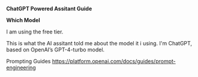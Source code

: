 **ChatGPT Powered Assitant Guide**

**Which Model**

I am using the free tier.

This is what the AI assitant told me about the model it i using. I'm ChatGPT, based on OpenAI’s GPT-4-turbo model.

Prompting Guides
https://platform.openai.com/docs/guides/prompt-engineering

